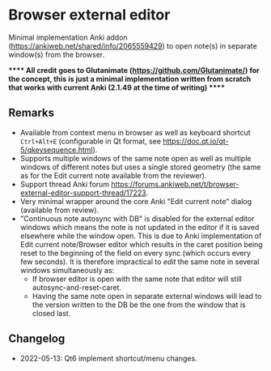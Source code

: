 # Browser external editor
Minimal implementation Anki addon (https://ankiweb.net/shared/info/2065559429) to open note(s) in separate window(s) from the browser.

**\*\*\*\* All credit goes to Glutanimate (https://github.com/Glutanimate/) for the concept, this is just a minimal implementation written from scratch that works with current Anki (2.1.49 at the time of writing) \*\*\*\***

## Remarks
- Available from context menu in browser as well as keyboard shortcut `Ctrl+Alt+E` (configurable in Qt format, see https://doc.qt.io/qt-5/qkeysequence.html).
- Supports multiple windows of the same note open as well as multiple windows of different notes but uses a single stored geometry (the same as for the Edit current note available from the reviewer).
- Support thread Anki forum https://forums.ankiweb.net/t/browser-external-editor-support-thread/17223.
- Very minimal wrapper around the core Anki "Edit current note" dialog (available from review).
- "Continuous note autosync with DB" is disabled for the external editor windows which means the note is not updated in the editor if it is saved elsewhere while the window open. This is due to Anki implementation of Edit current note/Browser editor which results in the caret position being reset to the beginning of the field on every sync (which occurs every few seconds). It is therefore impractical to _edit_ the same note in several windows simultaneously as:
  - If browser editor is open with the same note that editor will still autosync-and-reset-caret.
  - Having the same note open in separate external windows will lead to the version written to the DB be the one from the window that is closed last.

## Changelog
- 2022-05-13: Qt6 implement shortcut/menu changes.